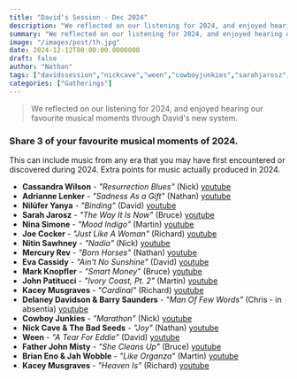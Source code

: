 ```yaml
---
title: "David's Session - Dec 2024"
description: "We reflected on our listening for 2024, and enjoyed hearing our favourite musical moments through David's new system."
summary: "We reflected on our listening for 2024, and enjoyed hearing our favourite musical moments through David's new system."
image: "/images/post/th.jpg"
date: 2024-12-12T00:00:00.0000000
draft: false
author: "Nathan"
tags: ["davidssession","nickcave","ween","cowboyjunkies","sarahjarosz","mercuryrev","delaneydavidson","kaceymusgraves","cassandrawilson","ninasimone","markknopfler","barrysaunders","joecocker","evacassidy","nilüferyanya","nitinsawhney","johnpatitucci","adriannelenker","fatherjohnmisty","brianenoandjahwobble","youtube"]
categories: ["Gatherings"]
---
```

> We reflected on our listening for 2024, and enjoyed hearing our favourite musical moments through David's new system.

### Share 3 of your favourite musical moments of 2024. 
This can include music from any era that you may have first encountered or discovered during 2024. Extra points for music actually produced in 2024.
- **Cassandra Wilson** - _"Resurrection Blues"_ (Nick) [youtube](https://www.youtube.com/watch?v=av3IDhEOQpI)
- **Adrianne Lenker** - _"Sadness As a Gift"_ (Nathan) [youtube](https://www.youtube.com/watch?v=GmycsQ30obg)
- **Nilüfer Yanya** - _"Binding"_ (David) [youtube](https://www.youtube.com/watch?v=nNwNZ6CMeFI)
- **Sarah Jarosz** - _"The Way It Is Now"_ (Bruce) [youtube](https://www.youtube.com/watch?v=WktjweXxugw)
- **Nina Simone** - _"Mood Indigo"_ (Martin) [youtube](https://www.youtube.com/watch?v=1V3O5kgwH2w)
- **Joe Cocker** - _"Just Like A Woman"_ (Richard) [youtube](https://www.youtube.com/watch?v=B_bvAe13vBQ)
- **Nitin Sawhney** - _"Nadia"_ (Nick) [youtube](https://www.youtube.com/watch?v=ZBjxLv9Dfhk)
- **Mercury Rev** - _"Born Horses"_ (Nathan) [youtube](https://www.youtube.com/watch?v=ZEOH2Jv1ZA8)
- **Eva Cassidy** - _"Ain't No Sunshine"_ (David) [youtube](https://www.youtube.com/watch?v=ccmXWBluxIc)
- **Mark Knopfler** - _"Smart Money"_ (Bruce) [youtube](https://www.youtube.com/watch?v=mEGBTAaijp8)
- **John Patitucci** - _"Ivory Coast, Pt. 2"_ (Martin) [youtube](https://www.youtube.com/watch?v=7Y4Y-EajDsg)
- **Kacey Musgraves** - _"Cardinal"_ (Richard) [youtube](https://www.youtube.com/watch?v=dHI7wnv58ws)
- **Delaney Davidson & Barry Saunders** - _"Man Of Few Words"_ (Chris - in absentia) [youtube](https://www.youtube.com/watch?v=dtDBWbxYTBE)
- **Cowboy Junkies** - _"Marathon"_ (Nick) [youtube](https://www.youtube.com/watch?v=Fz6sQ-UNx2Q)
- **Nick Cave & The Bad Seeds** - _"Joy"_ (Nathan) [youtube](https://www.youtube.com/watch?v=0yvX_SAzkmQ)
- **Ween** - _"A Tear For Eddie"_ (David) [youtube](https://www.youtube.com/watch?v=3uRO8kqmrsg)
- **Father John Misty** - _"She Cleans Up"_ (Bruce) [youtube](https://www.youtube.com/watch?v=pVzu0M0LWTM)
- **Brian Eno & Jah Wobble** - _"Like Organza"_ (Martin) [youtube](https://www.youtube.com/watch?v=wpqPE9zZh08)
- **Kacey Musgraves** - _"Heaven Is"_ (Richard) [youtube](https://www.youtube.com/watch?v=6smfEoeo6ak)
